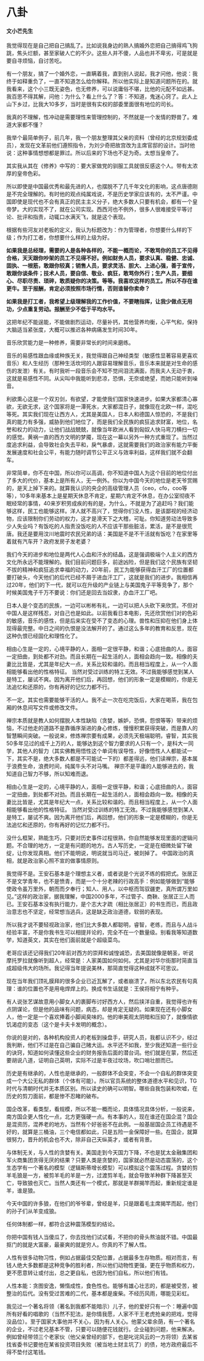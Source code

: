 # 八卦

#### 文小芒先生

我觉得现在是自己把自己搞乱了。比如说我身边的熟人搞婚外恋把自己搞得鸡飞狗跳，焦头烂额，甚至家破人亡的不少。这些人并不傻，人品也并不卑劣，可是就是要自寻烦恼，自讨苦吃。

有一个朋友，搞了一个婚外恋，一直瞒着我，直到别人说起，我才问他，他说：我终于如释重负了，一直不知道怎么给你解释。所以他实际上是知道问题所在的。就我看来，这个小三既无姿色，也无修养，可以说庸俗不堪，比他的元配不如远甚。我百思不得其解，问他：为什么？看上什么了？答：不知道，鬼迷心窍了。此人上山下乡过，比我大10多岁，当时是很有实权的部委里面很有地位的司长。

我真的不理解，性冲动是需要理性来管理控制的，不然就是一个发情的野兽了。难道大家都不懂？

我举个最简单例子，前几年，我一个朋友整理其父亲的资料（曾经的北京规划委成员），发现在文革前他们遵照指令，为刘少奇把故宫改为主席官邸的设计。当时他说：这种事情想想都是罪过。所以后来的下场也不足为奇。太想当皇帝了。

其实我从其在《修养》中写的：要大家做党的驯服工具就很反感这个人。带有太浓厚的皇帝色彩。

所以即使是中国最优秀和最先进的人，也摆脱不了几千年文化的影响，这点唐德刚是不完全理解的。有时他的观点纯属戏说，不是历史学家应该有的，太不严谨。中国即使是现代也不会有真正的民主主义分子，绝大多数人只要有机会，都有一个皇帝梦。大的实现不了，就在公司实现。西西河也不例外，很多人很难接受平等讨论、批评和指责，动辄口水满天飞，就是这个表现。

根据有些河友对老板的定义，我认为标题改为：作为管理者，你想要什么样的下级；作为打工者，你想要什么样的上级为好。

**如果我是总经理，需要的人是各种各样的，不能一概而论，不敢骂你的员工不见得合格，天天跟你吵架的员工不见得不好。例如财务人员，要求认真、稳健、忠诚、固执、一根筋，敢跟你较真；销售人员，要求灵活、胆大、上进心强，善于宣传，敢跟你谈条件；技术人员，要自信、敬业、疯狂，敢骂你外行；生产人员，要细心、尽职尽责、琐碎，敢质疑你的决策。等等。我喜欢这样的员工。所以不存在谁更牛。至于报酬，肯定必须按照市场行情，否则谁替你卖命？**

**如果我是打工者，我希望上级理解我的工作价值，不要瞎指挥，让我少做点无用功，少点重复劳动。报酬至少不低于平均水平。**

这把年纪不能逞能，不能做剧烈运动，尽量补钙，其他营养均衡，心平气和，保持大脑适当紧张度，大概可以推迟各种病痛发生时间30年。

音乐欣赏能力是一种修养，需要非常长的时间来磨练。

音乐的易感性跟血缘或种族无关，我觉得跟自己神经类型（敏感性显著容易更喜欢音乐）和人生经历（那种生活坎坷的人跟容易理解音乐，音乐本来就是对生命的感伤的发泄）有关。有时我听一段音乐会不知不觉间泪流满面，而我夫人无动于衷，这就是易感性不同。从尖叫中我能听到悲凉，恐惧，无奈或绝望，而她只能听到噪音。

利欲熏心这是一个双刃剑，有欲望，才能使我们国家快速进步。如果大家都清心寡欲，无欲无求，这个国家将是一潭死水，大家都混日子，就像现在北欧一样，混吃等死。其实我们现在让西方人，尤其是美国人，日本人和德国人惊恐的，不是我们真的能力有多强，威胁到他们地位了，而是我们全民族的疯狂追求财富，地位，名誉和权力的动力，让他们战战兢兢，就像当年欧洲人看到匈奴人快马弯刀横扫一切的感觉。黄祸一直的西方文明的梦魇，现在这一幕以另外一种方式重现了。当然过度追求利益，会导致社会失去平和，戾气暴虐，这就需要我们的政治家有能力平衡发展速度和社会公平，有能力随时调节公平正义与效率利益，这样我们就不会翻车。

非常简单，你不在中国，所以你可以高调，你不知道中国人为这个目前的地位付出了多大的代价，基本上是所有人，无一例外。你以为中国今天的地位是老天爷赏赐的，是天上掉下来的。就算我认识的央企的高级管理人员（ceo，cfo，coo等等），10多年来基本上是星期天休息不肯定，星期六肯定不休息，在办公室彻夜不眠经常的事情，40来岁积劳成疾的有的是，为什么，不就是为了追赶吗？我们能够这样，民工也能够这样。洋人就不高兴了，觉得你们没人性，是该鄙视的经济动物，应该限制你们劳动的权力，这才是滑天下之大稽，可耻。你知道劳动法导致多少人失业吗？有饭吃的人指责没饭吃的人不应该干那些脏活，累活，是不是很荒唐。我还是要用汶川地震时农民兄弟的话：美国是不是不干活就有饭吃？在家里等着就有汽车开？政府发房子发老婆？ 

我们今天的进步和地位是两代人心血和汗水的结晶，这是强调极端个人主义的西方文化所永远不能理解的。我们目前问题巨多，前途凶险，但是我们这个民族有坚韧不拔的精神和疯狂追求幸福的动力，20年前，民工为能够获得血汗工厂的位置都要打破头，今天他们的后代已经不屑于进血汗工厂，这就是我们的进步。我相信再过20年，他们的下一代，就可以在升级的产业链上与美国鬼子平等竞争了，那个时候美国鬼子千万不要说：你们还是回去当奴隶，办血汗工厂吧。

日本人是个变态的民族，一边可以彬彬有礼，一边可以把人头砍下来欣赏。不但对中国人是这样残忍，对自己也是如此。以前我看日本电影，先还欣赏他们对的色彩的敏感，音乐的感性，但是后来实在受不了变态的心理。兽性和压抑在他们身上体现得最完整。中日之间的仇恨是没法解开的了。通过这么多年的教育和反思，现在这种仇恨已经固化和理性化了。

相由心生是一定的，心境平静的人，面相一定很平静，和谐；心底扭曲的人，面容一定扭曲，到处都不对劲。而且长期在一起生活的人，面相会趋向一致。相像的夫妻比比皆是，尤其是年纪大一点，关系比较和谐的。而且相当程度上，从一个人面相能够看出他的性格特征。
当然对受过训练的特工无效。不过我能够感觉到某人是特工，屡试不爽。因为离开他们后，再回想，他们的形象一定是模糊的，你是无法追忆和还原的，你有再好的记忆力都不行。

不一定。其实也需要能够干活的人。我不止一次在吃完饭后，大家在喝茶，我在包厢的休息间写文件或修改文件。

禅宗本质就是教人如何摆脱人本性缺陷（贪婪，嫉妒，恐惧，怨恨等等）带来的烦恼，不过他走的道路不是靠循序渐进的身心修炼，慢慢积累获得突破，而是靠人的智慧瞬间突破。一般说来，修炼禅宗要有成果，必须先天极端聪明，睿智，其实我50多年见过的成千上万的人，能够达到这个智力要求的人只有一个，是科大一同学，其他人的智力（其实佛教用悟性这个单词有误导性，好像悟性人人都能试一下，其实不是，绝大多数人都是不可能试一下的）都差得远，他们读禅宗，基本属于浪费生命，浪费时间，纯属牛头不对马嘴。 禅宗不是平庸的人能够进去的，我知道自己智力不够，所以知难而退。

相由心生是一定的，心境平静的人，面相一定很平静，和谐；心底扭曲的人，面容一定扭曲，到处都不对劲。而且长期在一起生活的人，面相会趋向一致。相像的夫妻比比皆是，尤其是年纪大一点，关系比较和谐的。而且相当程度上，从一个人面相能够看出他的性格特征。
当然对受过训练的特工无效。不过我能够感觉到某人是特工，屡试不爽。因为离开他们后，再回想，他们的形象一定是模糊的，你是无法追忆和还原的，你有再好的记忆力都不行。

没什么框架，熟能生巧，只要对历史事件过程很熟，你自然能够发现里面的逻辑问题。不合理的地方，一定是有问题的地方。古人写历史，一定是在细微处留下破绽，让你发现真相。他们不能明说，明说就当司马迁，被剡掉了。 中国政治的真相，就是政治家心照不宣的做事情原则。

我觉得不是。王安石基本是个理想主义者，或者说是个光说不练的假把式。张居正不是文学青年，也不是愤青，而是一个十分老辣的行政高手：例如能够做到“能够使政令虽万里外，朝而而夕奉行；知人、用人，以中枢而驾驭疆吏，真所谓万里如见。”这样的政治家，据我理解，中国2000多年，不过管子、商鞅、张居正三人而已。王安石基本没有执行能力，是个志大才疏（相比张居正）的书生而已，而且政治意志也不坚定，经常想当逃兵，这是缺乏政治道德，软弱的表现。

所以我才说不要轻视政治家，他们比大多数人都聪明，睿智，老练，而且与人战斗经验丰富，不是你我书生可以相提并论的，完全不在一个数量级。别看我等知道数学，知道英文，其实在他们面前就是个超级菜鸟。

老哥应该还记得我们20年前对西方的崇拜和诚惶诚恐，去美国就像是朝圣，听说摩托罗拉就像听到超人，经常是：人家美国如何如何。尤其是对华尔街那时简直当成超级伟大的场所。我记得当年提说美林，那简直觉得这种成就不可思议。

现在当年我们顶礼膜拜的很多企业已近瓦解了，或者崩溃了。所以东北农民有句真理：谁的位置也不是用电焊焊上的。换成书生话就是：王侯将相宁有种乎。

有人说张艺谋故意用小脚女人的裹脚布讨好西方人，然后挟洋自重，我觉得也许有点阴谋论，但是他的品味有问题，病态，却是肯定无疑的。如果现在还有小脚女人，他一定是一个喜欢捧着小脚闻臭味的。他的审美观太阴暗和压抑了，就像情欲饥渴症的变态（这个是卡夫卡发明的概念）。

你说的是对的，各种机构投资人的老板到操盘手，研究人员，我都认识不少，经过我判断，他们不过是在自己骗自己赌大运。水平还不如我，至少我还知道一些行业的诀窍，知道如何读懂这些企业的财务报告后面的潜台词。他们就是在蒙，然后还要胡说八道，证明自己英明，实际不过是半夜过坟场，吹口哨壮胆而已。

历史是有继承的，人性也是继承的，一般群体不会突变，不会一个自私的群体突变成一个大公无私的群体（个体有可能）。所以官员系统的整体道德水平和见识，TG时代与清朝时代并无本质区别。所以读史的确可以明智。哪些自我包装和吹嘘，在历史的剪刀面前，都是惨不忍睹的破布。

国企改革，看类型，看规模，所以不能一概而论，具体情况具体分析，一般说来，南方国企更人性化一点，北方更强硬一点。有本事的人，现在谁还在国企混？国企是混资历，混养老的地方。当然有个好爸爸不在此例。一般基层国企员工待遇是不好的，就算是三桶油，三个电信都如此，只是五险一金保障好一些。在国企，就算很努力，晋升的机会也不大，除非自己天纵英才，或者有背景。

与体制无关，与人性的贪婪有关。美国走到今天国力下降，不也是犹太金融集团和军火商集团贪得无厌的结果？只要人类是贪婪的，国家就必然是动态震荡的，这个生态学有一个著名的模型（逻辑斯蒂增长模型）可以模拟这个震荡过程。贪婪的剪羊毛狼是一方，被剪羊毛的羊是一方，过渡剪羊毛，就会导致羊种群下降甚至灭亡，导致狼也灭亡。当然人类还有一个模式，那就是羊群揭竿而起，重新规定谁是羊，谁是狼。 

今天中国的许多狼，在他们的爷爷辈，曾经是羊，只是跟着毛主席揭竿而起，他们的孙子们从羊变成狼。 

任何体制都一样，都符合这种震荡模型的结论。

你把中国有钱人当傻瓜了，你去找他们试试看，不把你的骨头熬油就不错。中国最抠门的就是大富豪，最豪爽的就是穷人。你真的不了解人性。

人性有很多动物习性，例如占据最佳交配位置，占据最多生存物质。相对而言，有钱人绝大多数都是这种竞争的胜利者，所以他们动物性更强，更在乎物质和权力，更不愿意转让或付出，总之更自私，也因为他们自私，所以他们有钱。

人性本能：贪图安逸，懒惰成性，食色性也。能够有雄心壮志的，都是被受苦，被整治的后代。没有受过苦难的二代，基本都是废柴。不经历风雨，哪能见彩虹。

我见过一个著名将领（著名到我都不能暗示）儿子，他的爱好只有一个：睡遍中国所有好看的唱歌的（当然不犯法，是你情我愿，人家不干王老虎抢亲的把戏，觉得没品位）。至于国家大事他并不关心，因为有人关心。他蒙父辈余荫，有一个著名的企业，不过老兄基本不管，只要可以随便花钱就行。企业碰到问题，他来解决。例如曾经带领三个老家伙（他父亲曾经的部下，也是叱诧风云的一方将领）去某省找省委书记要他在某省投资项目失败（被当地土财主坑了）的债，地方政府最后不得不垫付这笔钱。
